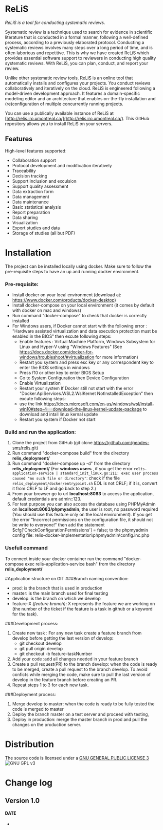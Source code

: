 # ReLiS

*ReLiS is a tool for conducting systematic reviews.*

Systematic review is a technique used to search for evidence in scientific literature that is conducted in a formal manner, following a well-defined process, according to a previously elaborated protocol. Conducting a systematic reviews involves many steps over a long period of time, and is often laborious and repetitive. This is why we have created ReLiS which provides essential software support to reviewers in conducting high quality systematic reviews. With ReLiS, you can plan, conduct, and report your review. 

Unlike other systematic review tools, ReLiS is an online tool that automatically installs and configures your projects. You conduct reviews collaboratively and iteratively on the cloud. ReLiS is engineered following a model-driven development approach. It features a domain-specific modeling editor and an architecture that enables on-the-fly installation and (re)configuration of multiple concurrently running projects.

You can use a publically available instance of ReLiS at [http://relis.iro.umontreal.ca/](http://relis.iro.umontreal.ca/). This GitHub repository allows you to install ReLiS on your servers.

## Features
High-level features supported:
- Collaboration support
- Protocol development and modification iteratively
- Traceability
- Decision tracking
- Support inclusion and exculsion
- Support quality assessment
- Data extraction form
- Data management
- Data maintenance
- Basic statistical analysis
- Report preparation
- Data sharing
- Visualization
- Export studies and data
- Storage of studies (all but PDF)

# Installation
The project can be installed locally using docker. Make sure to follow the pre-requisite steps to have an up and running docker environment.

### Pre-requisite:
- Install docker on your local environment (download at: https://www.docker.com/products/docker-desktop)
- Install docker-compose on your local environment (it comes by default with docker on mac and windows)
- Run command "docker-compose" to check that docker is correctly installed
- For Windows users, if Docker cannot start with the following error : 
  "Hardware assisted virtualization and data execution protection must be enabled in the BIOS" then excute following steps:
  - Enable features : Virtual Machine Platform, Windows Subsystem for Linux and Hyper-V using "Windows Features"
    (See https://docs.docker.com/docker-for-windows/troubleshoot/#virtualization for more information)
  - Restart you system and press esc key or any correspondent key to enter the BIOS settings in windows 
  - Press f10 or other key to enter BIOS Setup
  - Go to System Configuration then Device Configuration 
  - Enable Virtualization 
  - Restart your system
  If Docker still not start with the error "Docker.ApiServices.WSL2.WslKernet NotInstalledException" then excute following steps:
  - use the link https://docs.microsoft.com/en-us/windows/wsl/install-win10#step-4---download-the-linux-kernel-update-package to download and intall linux kernal update 
  - Restart you system if Docker not start 

### Build and run the application:
1. Clone the project from GitHub (git clone https://github.com/geodes-sms/relis.git)
2. Run command "docker-compose build" from the directory **relis_deployment/**
3. Run command "docker-compose up -d" from the directory **relis_deployment/**
(For **windows users** , if you get the error ``relis-application-service | standard_init_linux.go:211: exec user process caused "no such file or directory"``: check if the file ``relis_deployment/docker/entrypoint.sh`` EOL is not CRLF;  if it is, convert it from CRLF to LF and go back to step 2.)
4. From your browser go to url **localhost:8083** to access the application, default credentials  are admin::123.
5. For test purpose you can also access the database using PHPMyAdmin on **localhost:8083/phpmyadmin**, the user is root, no password required (You should use this feature only on the local environment). If you get the error "Incorrect permissions on the configuration file, it should not be write to everyone!" then add the statement $cfg['CheckConfigurationPermissions'] = false; to the phpmyadmin config file: relis-docker-implementation\phpmyadmin\config.inc.php

### Usefull command
To connect inside your docker container run the command "docker-compose exec relis-application-service bash" from the directory **relis_deployment/**


#Application structure on GIT
###Branch naming convention:
- prod: is the branch that is used in production
- master: is the main branch used for final testing
- develop: is the branch on which we develop 
- feature-X _(feature branch)_: X represents the feature we are working on (the number of the ticket if the feature is a task in github or a keyword for the task).
 
###Development process:
1. Create new task : For any new task create a feature branch from develop before getting the last version of develop:
	- git checkout develop
	- git pull origin develop
	- git checkout -b feature-taskNumber
2. Add your code :add all changes needed in your feature branch
3. Create a pull request(PR) to the branch develop: when the code is ready to be merged, create a pull request to the branch develop. To avoid conficts while merging the code, make sure to pull the last version of develop  in the feature branch before creating an PR.
4. Repeat steps 1 to 3 for each new task.

###Deployment process:
1. Merge develop to master: when the code is ready to be fully tested the code is merged to master
2. Deploy the branch master on a test server and proceed with testing,
3. Deploy in production: merge the master branch in prod and pull the changes on the production server.


# Distribution


The source code is licensed under a [GNU GENERAL PUBLIC LICENSE 3](https://www.gnu.org/copyleft/gpl.html) ![GNU GPL v3](https://img.shields.io/badge/license-GPLv3-blue.svg)

# Change log
## Version 1.0
#### DATE
- 
